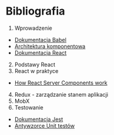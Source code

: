 # Bibliografia

1. Wprowadzenie
  - [Dokumentacja Babel](https://babeljs.io/docs/en/)
  - [Architektura komponentowa](http://architektura-oprogramowania.blogspot.com/p/architektura-komponentowa.html)
  - [Dokumentacja React](https://reactjs.org)
2. Podstawy React
3. React w praktyce
  - [How React Server Components work](https://www.plasmic.app/blog/how-react-server-components-work)
4. Redux - zarządzanie stanem aplikacji
5. MobX
6. Testowanie
  - [Dokumentacja Jest]()
  - [Antywzorce Unit testów](https://ucgosu.pl/2017/09/antywzorce-unit-testow/)
